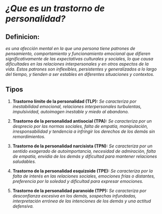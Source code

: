 # *¿Que es un trastorno de personalidad?* #

## **Definicion:** #

*es una afección mental en la que una persona tiene patrones de pensamiento, comportamiento y funcionamiento emocional que difieren significativamente de las expectativas culturales y sociales, lo que causa dificultades en las relaciones interpersonales y en otros aspectos de la vida. Estos patrones son inflexibles, persistentes y generalizados a lo largo del tiempo, y tienden a ser estables en diferentes situaciones y contextos.*

## **Tipos** ##

1. **Trastorno límite de la personalidad (TLP):** 
*Se caracteriza por inestabilidad emocional, relaciones interpersonales turbulentas, impulsividad, autoimagen inestable y miedo al abandono.*

2. **Trastorno de la personalidad antisocial (TPA):** *Se caracteriza por un desprecio por las normas sociales, falta de empatía, manipulación, irresponsabilidad y tendencia a infringir los derechos de los demás sin remordimientos.*

3. **Trastorno de la personalidad narcisista (TPN):** *Se caracteriza por un sentido exagerado de autoimportancia, necesidad de admiración, falta de empatía, envidia de los demás y dificultad para mantener relaciones saludables.*

4. **Trastorno de la personalidad esquizoide (TPE):** *Se caracteriza por la falta de interés en las relaciones sociales, emociones frías o distantes, preferencia por la soledad y dificultad para expresar emociones.*

5. **Trastorno de la personalidad paranoide (TPP):** *Se caracteriza por desconfianza excesiva en los demás, sospechas infundadas, interpretación errónea de las intenciones de los demás y una actitud defensiva.*